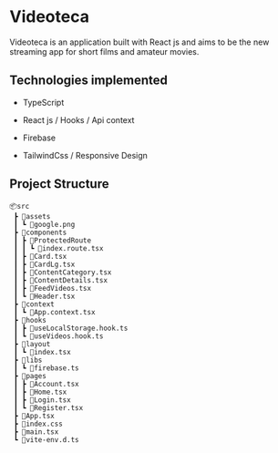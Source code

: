 # Videoteca

Videoteca is an application built with React js and aims to be the new streaming app for short films and amateur movies.

## Technologies implemented

- TypeScript

- React js / Hooks / Api context

- Firebase

- TailwindCss / Responsive Design

## Project Structure

```
📦src
 ┣ 📂assets
 ┃ ┗ 📜google.png
 ┣ 📂components
 ┃ ┣ 📂ProtectedRoute
 ┃ ┃ ┗ 📜index.route.tsx
 ┃ ┣ 📜Card.tsx
 ┃ ┣ 📜CardLg.tsx
 ┃ ┣ 📜ContentCategory.tsx
 ┃ ┣ 📜ContentDetails.tsx
 ┃ ┣ 📜FeedVideos.tsx
 ┃ ┗ 📜Header.tsx
 ┣ 📂context
 ┃ ┗ 📜App.context.tsx
 ┣ 📂hooks
 ┃ ┣ 📜useLocalStorage.hook.ts
 ┃ ┗ 📜useVideos.hook.ts
 ┣ 📂layout
 ┃ ┗ 📜index.tsx
 ┣ 📂libs
 ┃ ┗ 📜firebase.ts
 ┣ 📂pages
 ┃ ┣ 📜Account.tsx
 ┃ ┣ 📜Home.tsx
 ┃ ┣ 📜Login.tsx
 ┃ ┗ 📜Register.tsx
 ┣ 📜App.tsx
 ┣ 📜index.css
 ┣ 📜main.tsx
 ┗ 📜vite-env.d.ts
```

